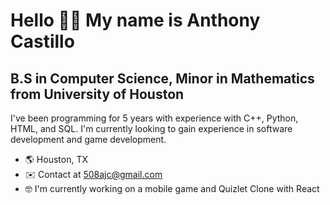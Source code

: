 # Hello 👋🏽 My name is Anthony Castillo
## B.S in Computer Science, Minor in Mathematics from University of Houston
I've been programming for 5 years with experience with C++, Python, HTML, and SQL. I'm currently looking to gain experience in software development and game development. 

- 🌎 Houston, TX
- ✉️ Contact at 508ajc@gmail.com
- 🤓 I'm currently working on a mobile game and Quizlet Clone with React